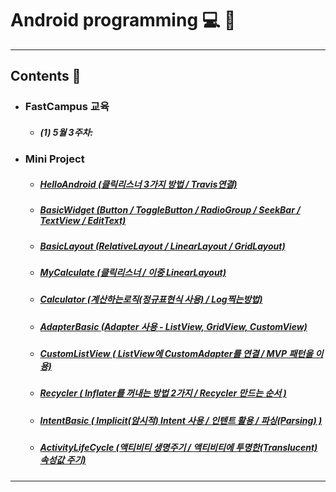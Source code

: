 # Android programming :computer: :memo:
---
## Contents :open_file_folder:


- ### FastCampus 교육
  - ##### (1) 5월 3주차:
- ### Mini Project
  - ##### [HelloAndroid (클릭리스너 3가지 방법 / Travis연결)](https://github.com/mdy0501/Study/tree/master/Android/Mini%20Project/HelloAndroid)
  - ##### [BasicWidget (Button / ToggleButton / RadioGroup / SeekBar / TextView / EditText)](https://github.com/mdy0501/Study/tree/master/Android/Mini%20Project/BasicWidget)
  - ##### [BasicLayout (RelativeLayout / LinearLayout /  GridLayout)](https://github.com/mdy0501/Study/tree/master/Android/Mini%20Project/BasicLayout)
  - ##### [MyCalculate (클릭리스너 / 이중 LinearLayout)](https://github.com/mdy0501/Study/tree/master/Android/Mini%20Project/MyCalculate)
  - ##### [Calculator (계산하는로직(정규표현식 사용) / Log찍는방법)](https://github.com/mdy0501/Study/tree/master/Android/Mini%20Project/Calculator)  
  - ##### [AdapterBasic (Adapter 사용 - ListView, GridView, CustomView)](https://github.com/mdy0501/Study/tree/master/Android/Mini%20Project/AdapterBasic)
  - ##### [CustomListView ( ListView에 CustomAdapter를 연결 / MVP 패턴을 이용)](https://github.com/mdy0501/Study/tree/master/Android/Mini%20Project/CustomListView)
  - ##### [Recycler ( Inflater를 꺼내는 방법 2가지 / Recycler 만드는 순서 )](https://github.com/mdy0501/Study/tree/master/Android/Mini%20Project/IntentBasic)
  - ##### [IntentBasic ( Implicit(암시적) Intent 사용 /  인텐트 활용 / 파싱(Parsing) )](https://github.com/mdy0501/Study/tree/master/Android/Mini%20Project/IntentBasic)
  - ##### [ActivityLifeCycle (액티비티 생명주기 / 액티비티에 투명한(Translucent) 속성값 주기)](https://github.com/mdy0501/Study/tree/master/Android/Mini%20Project/ActivityLifeCycle)
*****
